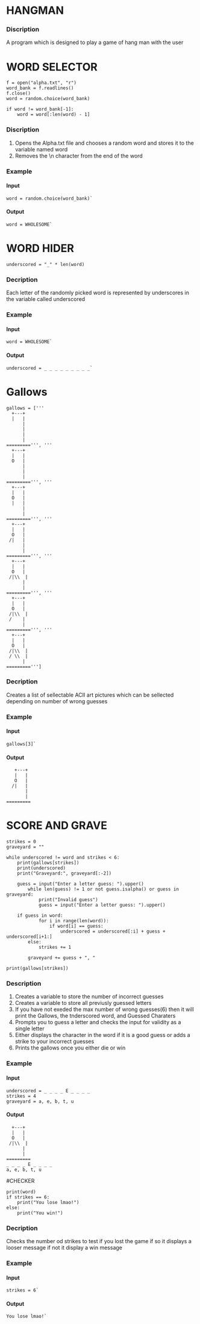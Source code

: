 # HANGMAN

### Discription
A program which is designed to play a game of hang man with the user

# WORD SELECTOR
```
f = open("alpha.txt", "r")
word_bank = f.readlines()
f.close()
word = random.choice(word_bank)

if word != word_bank[-1]:
    word = word[:len(word) - 1]
```
### Discription
1. Opens the Alpha.txt file and chooses a random word and stores it to the variable named word
2. Removes the \n character from the end of the word
### Example
#### Input
    word = random.choice(word_bank)`
#### Output
    word = WHOLESOME`

# WORD HIDER
```
underscored = "_" * len(word)
```
### Decription
Each letter of the randomly picked word is represented by underscores in the variable called underscored
### Example
#### Input
    word = WHOLESOME`
#### Output
    underscored = _ _ _ _ _ _ _ _ _`

# Gallows
```
gallows = ['''
  +---+
  |   |
      |
      |
      |
      |
=========''', '''
  +---+
  |   |
  O   |
      |
      |
      |
=========''', '''
  +---+
  |   |
  O   |
  |   |
      |
      |
=========''', '''
  +---+
  |   |
  O   |
 /|   |
      |
      |
=========''', '''
  +---+
  |   |
  O   |
 /|\\  |
      |
      |
=========''', '''
  +---+
  |   |
  O   |
 /|\\  |
 /    |
      |
=========''', '''
  +---+
  |   |
  O   |
 /|\\  |
 / \\  |
      |
=========''']
```
### Decription
Creates a list of sellectable ACII art pictures which can be sellected depending on number of wrong guesses
### Example
#### Input
    gallows[3]`
#### Output
```
   +---+
   |   |
   O   |
  /|   |
       |
       |
=========
```
# SCORE AND GRAVE
```
strikes = 0
graveyard = ""

while underscored != word and strikes < 6:
    print(gallows[strikes])
    print(underscored)
    print("Graveyard:", graveyard[:-2])

    guess = input("Enter a letter guess: ").upper()
        while len(guess) != 1 or not guess.isalpha() or guess in graveyard:
            print("Invalid guess")
            guess = input("Enter a letter guess: ").upper()

    if guess in word:
            for i in range(len(word)):
                if word[i] == guess:
                    underscored = underscored[:i] + guess + underscored[i+1:]
        else:
            strikes += 1

        graveyard += guess + ", "

print(gallows[strikes])
```
### Description
1. Creates a variable to store the number of incorrect guesses
2. Creates a variable to store all previusly guessed letters
3. If you have not exeded the max number of wrong guesses(6) then it will print the Gallows, the tnderscored word, and Guessed Charaters
4. Prompts you to guess a letter and checks the input for validity as a single letter
5. Either displays the character in the word if it is a good guess or adds a strike to your incorrect guesses
6. Prints the gallows once you either die or win
### Example
#### Input
```
underscored = _ _ _ _ E _ _ _ _
strikes = 4
graveyard = a, e, b, t, u
```
#### Output
```
  +---+
  |   |
  O   |
 /|\\  |
      |
      |
=========
_ _ _ _ E _ _ _ _
a, e, b, t, u
```

#CHECKER
```
print(word)
if strikes == 6:
    print("You lose lmao!")
else:
    print("You win!")
```
### Decription
Checks the number od strikes to test if you lost the game if so it displays a looser message if not it display a win message
### Example
#### Input
    strikes = 6`
#### Output
    You lose lmao!`

